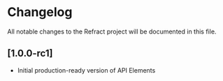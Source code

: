 # Changelog
All notable changes to the Refract project will be documented in this file.

## [1.0.0-rc1]
- Initial production-ready version of API Elements
